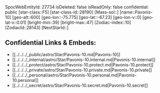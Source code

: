 ﻿---
location: [-67.23,-75.775,600]
type: Star
tags:
- astro/Star

---
SpocWebEntityId: 27734
isDeleted: false
isReadOnly: false
confidential: public
[star-class::F5]
[star-class-id::28190]
[Mass-sol::]
[name::Pavonis-10]
[geo-alt::600]
[geo-lon::-75.775]
[geo-lat::-67.23]
[geo-lon-v::0]
[geo-lat-v::0.01]
[bright-min::39]
[bright-max::47]
[Zodiac-index::10]
[ZodiacId::28143]
[NextStarId::]



## Confidential Links & Embeds: 
- [[../../../_public/astro/Star/Pavonis-10.md|Pavonis-10]] 
- [[../../../_internal/astro/Star/Pavonis-10.internal.md|Pavonis-10.internal]] 
- [[../../../_protect/astro/Star/Pavonis-10.protect.md|Pavonis-10.protect]] 
- [[../../../_private/astro/Star/Pavonis-10.private.md|Pavonis-10.private]] 
- [[../../../_personal/astro/Star/Pavonis-10.personal.md|Pavonis-10.personal]] 
- [[../../../_secret/astro/Star/Pavonis-10.secret.md|Pavonis-10.secret]] 
